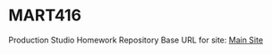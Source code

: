 # MART416

Production Studio
Homework Repository
Base URL for site:
[Main Site](https://ewilsey.github.io/MART416)
